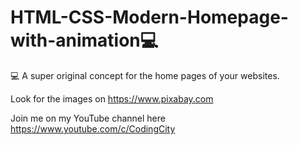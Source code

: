 # HTML-CSS-Modern-Homepage-with-animation💻
💻 A super original concept for the home pages of your websites.  

Look for the images on https://www.pixabay.com

Join me on my YouTube channel here https://www.youtube.com/c/CodingCity
